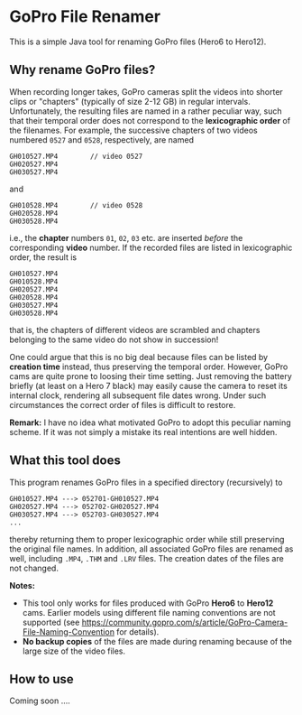 # GoPro File Renamer

This is a simple Java tool for renaming GoPro files (Hero6 to Hero12).

## Why rename GoPro files?
When recording longer takes, GoPro cameras split the videos into shorter clips or "chapters" (typically of size 2-12 GB)
in regular intervals.
Unfortunately, the resulting files are named in a rather peculiar way, such that their temporal order does not correspond to
the **lexicographic order** of the filenames.
For example, the successive chapters of two videos numbered `0527` and `0528`, respectively, are named
```
GH010527.MP4        // video 0527
GH020527.MP4
GH030527.MP4
```
and
```
GH010528.MP4        // video 0528
GH020528.MP4
GH030528.MP4
```
i.e., the **chapter** numbers `01`, `02`, `03` etc. are inserted _before_ the corresponding **video** number.
If the recorded files are listed in lexicographic order, the result is
```
GH010527.MP4
GH010528.MP4
GH020527.MP4
GH020528.MP4
GH030527.MP4
GH030528.MP4
```
that is, the chapters of different videos are scrambled and chapters belonging to the same video do not show in succession!

One could argue that this is no big deal because files can be listed by **creation time** instead, thus preserving
the temporal order. However, GoPro cams are quite prone to loosing their time setting. Just removing the battery
briefly (at least on a Hero 7 black) may easily cause the camera to reset its internal clock, rendering all subsequent file
dates wrong. Under such circumstances the correct order of files is difficult to restore.

**Remark:** I have no idea what motivated GoPro to adopt this peculiar naming scheme. 
If it was not simply a mistake its real intentions are well hidden. 

## What this tool does
This program renames GoPro files in a specified directory (recursively) to
```
GH010527.MP4 ---> 052701-GH010527.MP4
GH020527.MP4 ---> 052702-GH020527.MP4
GH030527.MP4 ---> 052703-GH030527.MP4
...
```
thereby returning them to proper lexicographic order while still preserving the original file names.
In addition, all associated GoPro files are renamed as well, including
`.MP4`, `.THM` and `.LRV` files.
The creation dates of the files are not changed.

**Notes:** 
* This tool only works for files produced with GoPro **Hero6** to **Hero12** cams. Earlier models using different file naming conventions
  are not supported (see https://community.gopro.com/s/article/GoPro-Camera-File-Naming-Convention for details).
* **No backup copies** of the files are made during renaming because of the large size of the video files.

## How to use

Coming soon ....
